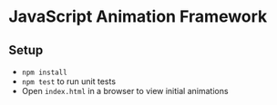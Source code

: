 # JavaScript Animation Framework

## Setup

   * `npm install`
   * `npm test` to run unit tests
   * Open `index.html` in a browser to view initial animations